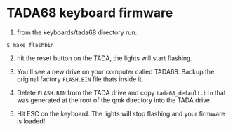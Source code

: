 TADA68 keyboard firmware
========================

1) from the keyboards/tada68 directory run:
```
$ make flashbin
```

2) hit the reset button on the TADA, the lights will start flashing.

3) You'll see a new drive on your computer called TADA68. Backup the original factory `FLASH.BIN` file thats inside it.

4) Delete `FLASH.BIN` from the TADA drive and copy `tada68_default.bin` that was generated at the root of the qmk directory into the TADA drive.

5) Hit ESC on the keyboard. The lights will stop flashing and your firmware is loaded!